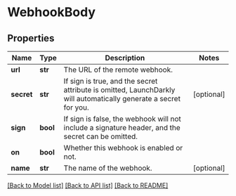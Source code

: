# WebhookBody

## Properties
Name | Type | Description | Notes
------------ | ------------- | ------------- | -------------
**url** | **str** | The URL of the remote webhook. | 
**secret** | **str** | If sign is true, and the secret attribute is omitted, LaunchDarkly will automatically generate a secret for you. | [optional] 
**sign** | **bool** | If sign is false, the webhook will not include a signature header, and the secret can be omitted. | 
**on** | **bool** | Whether this webhook is enabled or not. | 
**name** | **str** | The name of the webhook. | [optional] 

[[Back to Model list]](../README.md#documentation-for-models) [[Back to API list]](../README.md#documentation-for-api-endpoints) [[Back to README]](../README.md)



